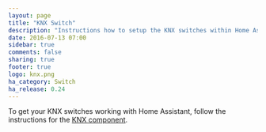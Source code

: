 ```yaml
---
layout: page
title: "KNX Switch"
description: "Instructions how to setup the KNX switches within Home Assistant."
date: 2016-07-13 07:00
sidebar: true
comments: false
sharing: true
footer: true
logo: knx.png
ha_category: Switch
ha_release: 0.24
---
```


To get your KNX switches working with Home Assistant, follow the instructions for the [KNX component](/components/knx/).
